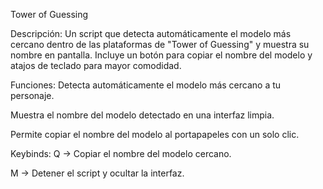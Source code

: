 Tower of Guessing

Descripción:
Un script que detecta automáticamente el modelo más cercano dentro de las plataformas de "Tower of Guessing" y muestra su nombre en pantalla.
Incluye un botón para copiar el nombre del modelo y atajos de teclado para mayor comodidad.

Funciones:
Detecta automáticamente el modelo más cercano a tu personaje.

Muestra el nombre del modelo detectado en una interfaz limpia.

Permite copiar el nombre del modelo al portapapeles con un solo clic.


Keybinds:
Q → Copiar el nombre del modelo cercano.

M → Detener el script y ocultar la interfaz.
